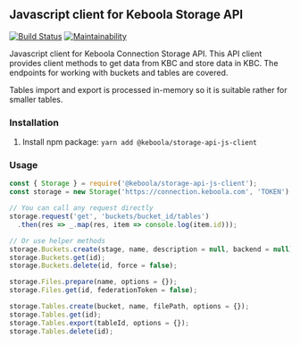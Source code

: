 ## Javascript client for Keboola Storage API

[![Build Status](https://travis-ci.org/keboola/storage-api-js-client.svg?branch=master)](https://travis-ci.org/keboola/storage-api-js-client)
[![Maintainability](https://api.codeclimate.com/v1/badges/9f01593c5e780c783618/maintainability)](https://codeclimate.com/github/keboola/storage-api-js-client/maintainability)

Javascript client for Keboola Connection Storage API. This API client provides client methods to get data from KBC and store data in KBC. The endpoints for working with buckets and tables are covered.

Tables import and export is processed in-memory so it is suitable rather for smaller tables.

### Installation

1. Install npm package: `yarn add @keboola/storage-api-js-client`


### Usage

```javascript
const { Storage } = require('@keboola/storage-api-js-client');
const storage = new Storage('https://connection.keboola.com', 'TOKEN');

// You can call any request directly
storage.request('get', 'buckets/bucket_id/tables')
  .then(res => _.map(res, item => console.log(item.id)));

// Or use helper methods
storage.Buckets.create(stage, name, description = null, backend = null);
storage.Buckets.get(id);
storage.Buckets.delete(id, force = false);

storage.Files.prepare(name, options = {});
storage.Files.get(id, federationToken = false);

storage.Tables.create(bucket, name, filePath, options = {});
storage.Tables.get(id);
storage.Tables.export(tableId, options = {});
storage.Tables.delete(id);
```
